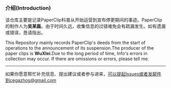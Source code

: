 ### 介绍(Introduction)
该仓库主要是记录PaperClip科普从开始运营到宣布停更期间的事迹。PaperClip的制作人为**吴某磊**。由于时间久远，收集信息的过错难免会有疏漏发生。如有遗漏或错误，恳请指出。

This Repository mainly records PaperClip's deeds from the start of operations to the announcement of its suspension.The producer of the paper clips is **WuXlei**.Due to the long period of time, Info's errors in collection may occur. If there are omissions or errors, please tell me.

---
如果你愿意帮忙补充信息、提出建议或者参与进来，可以提起Issues或者发邮件到cegazhos@gmail.com

